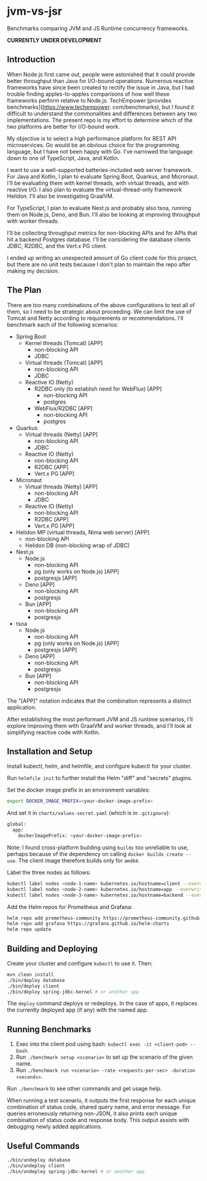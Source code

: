# jvm-vs-jsr

Benchmarks comparing JVM and JS Runtime concurrency frameworks.

**CURRENTLY UNDER DEVELOPMENT**

## Introduction

When Node.js first came out, people were astonished that it could provide better throughput than 
Java for I/O-bound operations. Numerous reactive frameworks have since been created to rectify the 
issue in Java, but I had trouble finding apples-to-apples comparisons of how well these frameworks
perform relative to Node.js. TechEmpower [provides benchmarks](https://www.techempower.
com/benchmarks),
but I found it difficult to understand the commonalities and differences between any two
implementations. The present repo is my effort to determine which of the two platforms 
are better for I/O-bound work.

My objective is to select a high performance platform for REST API microservices. Go would be an 
obvious choice for the programming language, but I have not been happy with Go. I've narrowed the
language down to one of TypeScript, Java, and Kotlin.

I want to use a well-supported batteries-included web server framework. For Java and Kotlin, I 
plan to evaluate Spring Boot, Quarkus, and Micronaut. I'll be evaluating them with kernel 
threads, with virtual threads, and with reactive I/O. I also plan to evaluate the virtual-thread-only framework Helidon. I'll also be investigating GraalVM.

For TypeScript, I plan to evaluate Nest.js and probably also tsoa, running them on Node.js, Deno,
and Bun. I'll also be looking at improving throughput with worker threads.

I'll be collecting throughput metrics for non-blocking APIs and for APIs that hit a backend 
Postgres database. I'll be considering the 
database clients JDBC, R2DBC, and the Vert.x PG client.

I ended up writing an unexpected amount of Go client code for this project, but there are no 
unit tests because I don't plan to maintain the repo after making my decision.

## The Plan

There are too many combinations of the above configurations to test all of them, so I need to be 
strategic about proceeding. We can limit the use of Tomcat and Netty according to requirements
or recommendations. I'll benchmark each of the following scenarios:

- Spring Boot
  - Kernel threads (Tomcat) [APP]
    - non-blocking API
    - JDBC
  - Virtual threads (Tomcat) [APP]
    - non-blocking API
    - JDBC
  - Reactive IO (Netty)
    - R2DBC only (to establish need for WebFlux) [APP]
      - non-blocking API
      - postgres
    - WebFlux/R2DBC [APP]
      - non-blocking API
      - postgres
- Quarkus
  - Virtual threads (Netty) [APP]
    - non-blocking API
    - JDBC
  - Reactive IO (Netty)
    - non-blocking API
    - R2DBC [APP]
    - Vert.x PG [APP]
- Micronaut
  - Virtual threads (Netty) [APP]
    - non-blocking API
    - JDBC
  - Reactive IO (Netty)
    - non-blocking API
    - R2DBC [APP]
    - Vert.x PG [APP]
- Helidon MP (virtual threads, Nima web server) [APP]
    - non-blocking API
    - Helidon DB (non-blocking wrap of JDBC)
- Nest.js
  - Node.js
    - non-blocking API
    - pg (only works on Node.js) [APP]
    - postgresjs [APP]
  - Deno [APP]
    - non-blocking API
    - postgresjs
  - Bun [APP]
    - non-blocking API
    - postgresjs
- tsoa
  - Node.js
    - non-blocking API
    - pg (only works on Node.js) [APP]
    - postgresjs [APP]
  - Deno [APP]
    - non-blocking API
    - postgresjs
  - Bun [APP]
    - non-blocking API
    - postgresjs

The "[APP]" notation indicates that the combination represents a distinct application.

After establishing the most performant JVM and JS runtime scenarios, I'll explore improving them with GraalVM and worker threads, and I'll look at simplifying reactive code with Kotlin.

## Installation and Setup

Install kubectl, helm, and helmfile, and configure kubectl for your cluster.

Run `helmfile init` to further install the Helm "diff" and "secrets" plugins.

Set the docker image prefix in an environment variables:

```bash
export DOCKER_IMAGE_PREFIX=<your-docker-image-prefix>
```

And set it in `charts/values-secret.yaml` (which is in `.gitignore`):

```bash
global:
  app:
    dockerImagePrefix: <your-docker-image-prefix>
```

Note: I found cross-platform building using `buildx` too unreliable to use, 
perhaps because of the dependency on calling `docker buildx create --use`. 
The client image therefore builds only for `amd64`.

Label the three nodes as follows:

```bash
kubectl label nodes <node-1-name> kubernetes.io/hostname=client --overwrite
kubectl label nodes <node-2-name> kubernetes.io/hostname=app --overwrite
kubectl label nodes <node-3-name> kubernetes.io/hostname=backend --overwrite
```

Add the Helm repos for Prometheus and Grafana:

```bash
helm repo add prometheus-community https://prometheus-community.github.io/helm-charts
helm repo add grafana https://grafana.github.io/helm-charts
helm repo update
```

## Building and Deploying

Create your cluster and configure `kubectl` to use it. Then:

```bash
mvn clean install
./bin/deploy database
./bin/deploy client
./bin/deploy spring-jdbc-kernel # or another app
```

The `deploy` command deploys or redeploys. In the case of apps, it replaces the currently 
deployed app (if any) with the named app.

## Running Benchmarks

1. Exec into the client pod using bash: `kubectl exec -it <client-pod> -- bash`.
2. Run `./benchmark setup <scenario>` to set up the scenario of the given name.
3. Run `./benchmark run <scenario> -rate <requests-per-sec> -duration <seconds>`.

Run `./benchmark` to see other commands and get usage help.

When running a test scenario, it outputs the first response for each unique combination
of status code, shared query name, and error message. For queries erroneously returning
non-JSON, it also prints each unique combination of status code and response body. This
output assists with debugging newly added applications.

## Useful Commands

```bash
./bin/undeploy database
./bin/undeploy client
./bin/undeploy spring-jdbc-kernel # or another app
```
